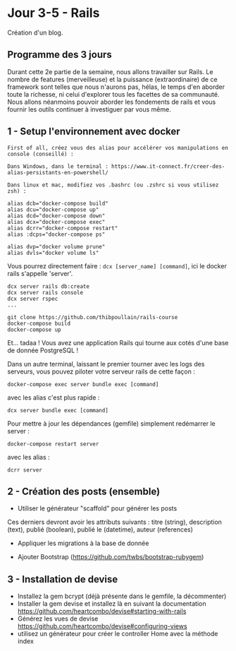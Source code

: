 Jour 3-5 - Rails
=========================

Création d'un blog.

Programme des 3 jours
---------------------

Durant cette 2e partie de la semaine, nous allons travailler sur
Rails. Le nombre de features (merveilleuse) et la puissance
(extraordinaire) de ce framework sont telles que nous n'aurons
pas, hélas, le temps d'en aborder toute la richesse, ni celui
d'explorer tous les facettes de sa communauté. Nous allons néanmoins
pouvoir aborder les fondements de rails et vous fournir les outils
continuer à investiguer par vous même.

1 - Setup l'environnement avec docker
----------------------------

    First of all, créez vous des alias pour accélérer vos manipulations en console (conseillé) :

    Dans Windows, dans le terminal : https://www.it-connect.fr/creer-des-alias-persistants-en-powershell/

    Dans linux et mac, modifiez vos .bashrc (ou .zshrc si vous utilisez zsh) :

    alias dcb="docker-compose build"
    alias dcu="docker-compose up"
    alias dcd="docker-compose down"
    alias dcx="docker-compose exec"
    alias dcrr="docker-compose restart"
    alias :dcps="docker-compose ps"

    alias dvp="docker volume prune"
    alias dvls="docker volume ls"

Vous pourrez directement faire : `dcx [server_name] [command]`, ici le docker rails s'appelle 'server'.

    dcx server rails db:create
    dcx server rails console
    dcx server rspec
    ...

    git clone https://github.com/thibpoullain/rails-course
    docker-compose build
    docker-compose up

Et... tadaa ! Vous avez une application Rails qui tourne aux cotés d'une base de donnée PostgreSQL !

Dans un autre terminal, laissant le premier tourner avec les logs des serveurs, vous pouvez piloter votre serveur rails de cette façon :

    docker-compose exec server bundle exec [command]

avec les alias c'est plus rapide :

    dcx server bundle exec [command]

Pour mettre à jour les dépendances (gemfile) simplement redémarrer le server :

    docker-compose restart server

avec les alias :

    dcrr server


2 - Création des posts (ensemble)
----------------------------

- Utiliser le générateur "scaffold" pour générer les posts

Ces derniers devront avoir les attributs suivants : titre (string), description (text), publié (boolean),  publié le (datetime), auteur (references)

- Appliquer les migrations à la base de donnée

- Ajouter Bootstrap (https://github.com/twbs/bootstrap-rubygem)




3 - Installation de devise
----------------------------

- Installez la gem bcrypt (déjà présente dans le gemfile, la décommenter)
- Installer la gem devise et installez là en suivant la documentation
    https://github.com/heartcombo/devise#starting-with-rails
- Générez les vues de devise
    https://github.com/heartcombo/devise#configuring-views
- utilisez un générateur pour créer le controller Home avec la méthode index

